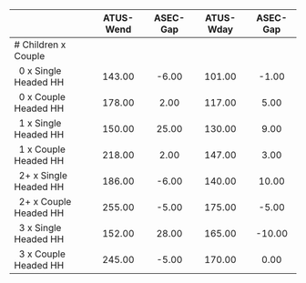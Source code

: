 
|                      |    ATUS-Wend |     ASEC-Gap |    ATUS-Wday |     ASEC-Gap |
| -------------------- | :----------: | :----------: | :----------: | :----------: |
| # Children x Couple  |              |              |              |              |
| &nbsp;&nbsp;0 x Single Headed HH |       143.00 |        -6.00 |       101.00 |        -1.00 |
| &nbsp;&nbsp;0 x Couple Headed HH |       178.00 |         2.00 |       117.00 |         5.00 |
| &nbsp;&nbsp;1 x Single Headed HH |       150.00 |        25.00 |       130.00 |         9.00 |
| &nbsp;&nbsp;1 x Couple Headed HH |       218.00 |         2.00 |       147.00 |         3.00 |
| &nbsp;&nbsp;2+ x Single Headed HH |       186.00 |        -6.00 |       140.00 |        10.00 |
| &nbsp;&nbsp;2+ x Couple Headed HH |       255.00 |        -5.00 |       175.00 |        -5.00 |
| &nbsp;&nbsp;3 x Single Headed HH |       152.00 |        28.00 |       165.00 |       -10.00 |
| &nbsp;&nbsp;3 x Couple Headed HH |       245.00 |        -5.00 |       170.00 |         0.00 |

